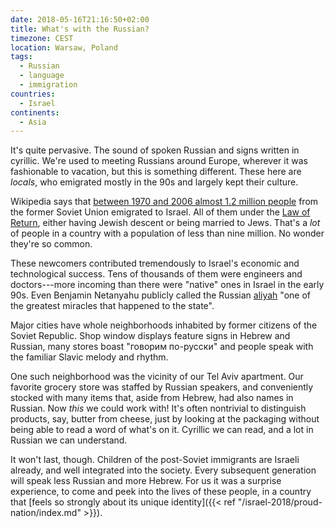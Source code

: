 ```yaml
---
date: 2018-05-16T21:16:50+02:00
title: What's with the Russian?
timezone: CEST
location: Warsaw, Poland
tags:
  - Russian
  - language
  - immigration
countries: 
  - Israel
continents: 
  - Asia
---
```


It's quite pervasive. The sound of spoken Russian and signs written in cyrillic. We're used to meeting Russians around Europe, wherever it was fashionable to vacation, but this is something different. These here are *locals*, who emigrated mostly in the 90s and largely kept their culture.

<!--more-->

Wikipedia says that [between 1970 and 2006 almost 1.2 million people](https://en.wikipedia.org/wiki/1990s_Post-Soviet_aliyah#Emigration_of_Jews_and_their_family_members_from_the_former_USSR:[2]) from the former Soviet Union emigrated to Israel. All of them under the [Law of Return](https://en.wikipedia.org/wiki/Law_of_Return), either having Jewish descent or being married to Jews. That's a *lot* of people in a country with a population of less than nine million. No wonder they're so common.

These newcomers contributed tremendously to Israel's economic and technological success. Tens of thousands of them were engineers and doctors---more incoming than there were "native" ones in Israel in the early 90s. Even Benjamin Netanyahu publicly called the Russian [aliyah](https://en.wikipedia.org/wiki/Aliyah) "one of the greatest miracles that happened to the state".

Major cities have whole neighborhoods inhabited by former citizens of the Soviet Republic. Shop window displays feature signs in Hebrew and Russian, many stores boast "говорим по-русски" and people speak with the familiar Slavic melody and rhythm.

One such neighborhood was the vicinity of our Tel Aviv apartment. Our favorite grocery store was staffed by Russian speakers, and conveniently stocked with many items that, aside from Hebrew, had also names in Russian. Now *this* we could work with! It's often nontrivial to distinguish products, say, butter from cheese, just by looking at the packaging without being able to read a word of what's on it. Cyrillic we can read, and a lot in Russian we can understand.

It won't last, though. Children of the post-Soviet immigrants are Israeli already, and well integrated into the society. Every subsequent generation will speak less Russian and more Hebrew. For us it was a surprise experience, to come and peek into the lives of these people, in a country that [feels so strongly about its unique identity]({{< ref "/israel-2018/proud-nation/index.md" >}}).
